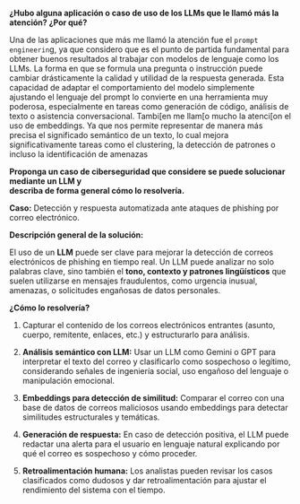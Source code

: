 **¿Hubo alguna aplicación o caso de uso de los LLMs que le llamó  más  la atención?  ¿Por qué?**


Una de las aplicaciones que más me llamó la atención fue el `prompt engineerin`g, ya que considero que es el punto de partida fundamental para obtener buenos resultados al trabajar con modelos de lenguaje como los LLMs. La forma en que se formula una pregunta o instrucción puede cambiar drásticamente la calidad y utilidad de la respuesta generada. Esta capacidad de adaptar el comportamiento del modelo simplemente ajustando el lenguaje del prompt lo convierte en una herramienta muy poderosa, especialmente en tareas como generación de código, análisis de texto o asistencia conversacional.
Tambi[en me llam[o mucho la atenci[on el uso de embeddings. Ya que nos permite representar de manera más precisa el significado semántico de un texto, lo cual mejora significativamente tareas como el clustering, la detección de patrones o incluso la identificación de amenazas

**Proponga un  caso de  ciberseguridad  que  considere se puede  solucionar mediante un LLM  y  
describa de forma general cómo  lo resolvería.**

**Caso:** Detección y respuesta automatizada ante ataques de phishing por correo electrónico.

**Descripción general de la solución:**

El uso de un **LLM** puede ser clave para mejorar la detección de correos electrónicos de phishing en tiempo real. Un LLM puede analizar no solo palabras clave, sino también el **tono, contexto y patrones lingüísticos** que suelen utilizarse en mensajes fraudulentos, como urgencia inusual, amenazas, o solicitudes engañosas de datos personales.

**¿Cómo lo resolvería?**

1.  Capturar el contenido de los correos electrónicos entrantes (asunto, cuerpo, remitente, enlaces, etc.) y estructurarlo para análisis.
    
2.  **Análisis semántico con LLM:** Usar un LLM como Gemini o GPT para interpretar el texto del correo y clasificarlo como sospechoso o legítimo, considerando señales de ingeniería social, uso engañoso del lenguaje o manipulación emocional.
    
3.  **Embeddings para detección de similitud:** Comparar el correo con una base de datos de correos maliciosos usando embeddings para detectar similitudes estructurales y temáticas.
    
4.  **Generación de respuesta:** En caso de detección positiva, el LLM puede redactar una alerta para el usuario en lenguaje natural explicando por qué el correo es sospechoso y cómo proceder.
    
5.  **Retroalimentación humana:** Los analistas pueden revisar los casos clasificados como dudosos y dar retroalimentación para ajustar el rendimiento del sistema con el tiempo.
    
